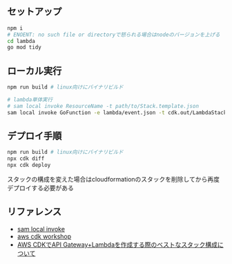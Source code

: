 ## セットアップ

```sh
npm i
# ENOENT: no such file or directoryで怒られる場合はnodeのバージョンを上げる
cd lambda
go mod tidy
```

## ローカル実行

```sh
npm run build # linux向けにバイナリビルド

# lambda単体実行
# sam local invoke ResourceName -t path/to/Stack.template.json
sam local invoke GoFunction -e lambda/event.json -t cdk.out/LambdaStack.template.json
```

## デプロイ手順

```sh
npm run build # linux向けにバイナリビルド
npx cdk diff
npx cdk deploy
```

スタックの構成を変えた場合はcloudformationのスタックを削除してから再度デプロイする必要がある

## リファレンス

- [sam local invoke](https://docs.aws.amazon.com/ja_jp/serverless-application-model/latest/developerguide/sam-cli-command-reference-sam-local-invoke.html)
- [aws cdk workshop](https://cdkworkshop.com/20-typescript.html)
- [AWS CDKでAPI Gateway+Lambdaを作成する際のベストなスタック構成について](https://dev.classmethod.jp/articles/apig-and-lambda-best-stack-configuration-with-aws-cdk/)  
